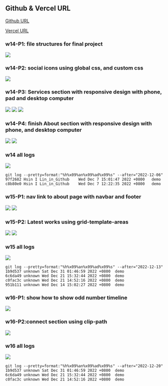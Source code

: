 ## Github & Vercel URL

[Github URL](https://github.com/htchung/1111-web-demo-id)

[Vercel URL](https://1111-web-demo-id-kd9e.vercel.app/)

### w14-P1: file structures for final project

![](./w14/w14-md/w14-p1.png)

### w14-P2: social icons using global css, and custom css

![](./w14/w14-md/w14-p2.png)

### w14-P3: Services section with responsive design with phone, pad and desktop computer
![](./w14/w14-md/w14-p3-1.png)
![](./w14/w14-md/w14-p3-2.png)
![](./w14/w14-md/w14-p3-3.png)

### w14-P4: finish About section with responsive design with phone, and desktop computer
![](./w14/w14-md/w14-p4-1.png)
![](./w14/w14-md/w14-p4-2.png)

### w14 all logs
![](./w14/w14-md/w14-p5-1.png)
```
git log --pretty=format:"%h%x09%an%x09%ad%x09%s" --after="2022-12-06"
97f2682 Hsin I Lin_in_Github    Wed Dec 7 15:01:47 2022 +0800   demo
c8b80e0 Hsin I Lin_in_Github    Wed Dec 7 12:22:35 2022 +0800   demo
```

### w15-P1: nav link to about page with navbar and footer

![](./w15/w15-md/w15-p1.png)
![](./w15/w15-md/w15-p2.png)

### w15-P2: Latest works using grid-template-areas
![](./w15/w15-md/w15-p2-1.png)
![](./w15/w15-md/w15-p2-2.png)
### w15 all logs
![](./w15/w15-md/w15-p3.png)
```
git log --pretty=format:"%h%x09%an%x09%ad%x09%s" --after="2022-12-13"
1b9d537 unknown Sat Dec 31 01:46:59 2022 +0800  demo
6c6da49 unknown Wed Dec 21 15:32:44 2022 +0800  demo
c0fac3c unknown Wed Dec 21 14:52:16 2022 +0800  demo
951b111 unknown Wed Dec 14 15:02:27 2022 +0800  demo
```

### w16-P1: show how to show odd number timeline
![](./w16/w16-md/w16-p1.png)
 
 ### w16-P2:connect section using clip-path
 ![](./w16/w16-md/w16-p2.png)

 ### w16 all logs
 ![](./w16/w16-md/w16-p3.png)
 ```
git log --pretty=format:"%h%x09%an%x09%ad%x09%s" --after="2022-12-20"
1b9d537 unknown Sat Dec 31 01:46:59 2022 +0800  demo
6c6da49 unknown Wed Dec 21 15:32:44 2022 +0800  demo
c0fac3c unknown Wed Dec 21 14:52:16 2022 +0800  demo
```